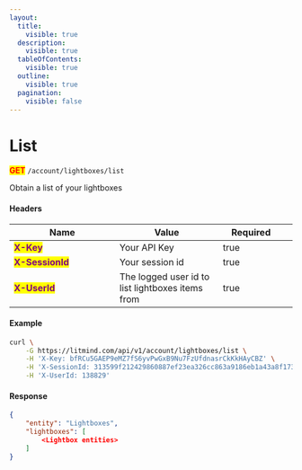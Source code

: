 ```yaml
---
layout:
  title:
    visible: true
  description:
    visible: true
  tableOfContents:
    visible: true
  outline:
    visible: true
  pagination:
    visible: false
---
```


# List

<mark style="color:red;">**GET**</mark> `/account/lightboxes/list`

Obtain a list of your lightboxes

#### Headers

<table><thead><tr><th width="172">Name</th><th>Value</th><th width="100" data-type="checkbox">Required</th><th data-hidden></th></tr></thead><tbody><tr><td><mark style="color:purple;"><strong>X-Key</strong></mark></td><td>Your API Key</td><td>true</td><td></td></tr><tr><td><mark style="color:purple;"><strong>X-SessionId</strong></mark></td><td>Your session id</td><td>true</td><td></td></tr><tr><td><mark style="color:purple;"><strong>X-UserId</strong></mark></td><td>The logged user id to list lightboxes items from</td><td>true</td><td></td></tr></tbody></table>

#### Example

```bash
curl \
    -G https://litmind.com/api/v1/account/lightboxes/list \
    -H 'X-Key: bfRCu5GAEP9eMZ7fS6yvPwGxB9Nu7FzUfdnasrCkKkHAyCBZ' \
    -H 'X-SessionId: 313599f212429860887ef23ea326cc863a9186eb1a43a8f1739a1815ebe2a588' \
    -H 'X-UserId: 138829'
```

#### Response

```json
{
    "entity": "Lightboxes",
    "lightboxes": [
        <Lightbox entities>
    ]
}
```

